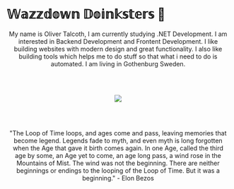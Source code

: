 # **𝕎𝕒𝕫𝕫𝕕𝕠𝕨𝕟 𝔻𝕠𝕚𝕟𝕜𝕤𝕥𝕖𝕣𝕤 👋**

<p align="center">
  My name is Oliver Talcoth, I am currently studying .NET Development. I am interested in Backend Development and Frontent Development. I like building websites with modern design and great functionality. I also like building tools which helps me to do stuff so that what i need to do is automated. I am living in Gothenburg Sweden.
  </p>
<br><br>
<p align="center">
  <img src="https://munchiesstreetfood.se/wp-content/uploads/2021/03/ezgif-3-13e18e1232fa.gif"
</p>
  
<br><br>
<p align="center">
  "The Loop of Time loops, and ages come and pass, leaving memories that become legend. Legends fade to myth, and even myth is long forgotten when the Age that gave it birth comes again. In one Age, called the third age by some, an Age yet to come, an age long pass, a wind rose in the Mountains of Mist. The wind was not the beginning. There are neither beginnings or endings to the looping of the Loop of Time. But it was a beginning." - Elon Bezos
  </p>
